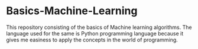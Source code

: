 # Basics-Machine-Learning
This repository consisting of the basics of Machine learning algorithms. The language used for the same is Python programming language because it gives me easiness to apply the concepts in the world of programming.
